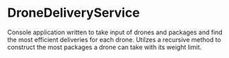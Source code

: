 # DroneDeliveryService
 
 Console application written to take input of drones and packages and find the most efficient deliveries for each drone.
Utilzes a recursive method to construct the most packages a drone can take with its weight limit.
